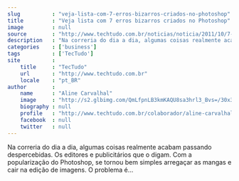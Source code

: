 ```yaml
---
slug          : "veja-lista-com-7-erros-bizarros-criados-no-photoshop"
title         : "Veja lista com 7 erros bizarros criados no Photoshop"
image         : null
source        : "http://www.techtudo.com.br/noticias/noticia/2011/10/7-erros-bizarros-no-photoshop.html"
description   : "Na correria do dia a dia, algumas coisas realmente acabam passando despercebidas. Os editores e publicitários que o digam. Com a popularização do Photoshop, se tornou bem simples arregaçar as mangas e cair na edição de imagens. O problema é..."
categories    : ['business']
tags          : ['TecTudo']
site          :
    title     : "TecTudo"
    url       : "http://www.techtudo.com.br"
    locale    : "pt_BR"
author        :
    name      : "Aline Carvalhal"
    image     : "http://s2.glbimg.com/QmLfpnLB3kmKAQU8sa3hrl3_Bvs=/30x30/s2.glbimg.com/jkJayYqHP_e8tMe35yhloQri21k=/140x140/s.glbimg.com/po/tt2/f/original/2013/11/12/298277_2458257499492_1343779995_32919859_1540469298_n_1.jpg"
    biography : null
    profile   : "http://www.techtudo.com.br/colaborador/aline-carvalhal.html"
    facebook  : null
    twitter   : null
---
```


Na correria do dia a dia, algumas coisas realmente acabam passando despercebidas. Os editores e publicitários que o digam. Com a popularização do Photoshop, se tornou bem simples arregaçar as mangas e cair na edição de imagens. O problema é...
